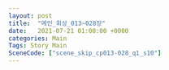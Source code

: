 ```yaml
---
layout: post
title:  "메인_회상_013~028장"
date:   2021-07-21 01:00:00 +0000
categories: Main
Tags: Story Main
SceneCode: ["scene_skip_cp013-028_q1_s10"]
---
```

